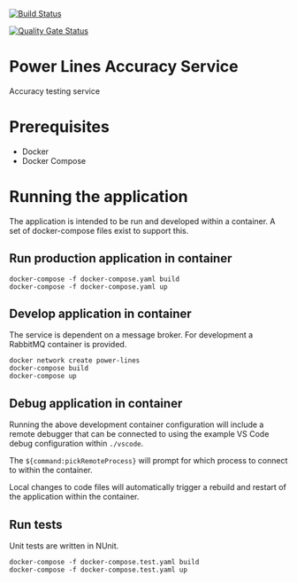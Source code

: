 [![Build Status](https://dev.azure.com/johnwatson484/John%20D%20Watson/_apis/build/status/Power%20Lines%20Accuracy%20Service?branchName=master)](https://dev.azure.com/johnwatson484/John%20D%20Watson/_build/latest?definitionId=38&branchName=master)

[![Quality Gate Status](https://sonarcloud.io/api/project_badges/measure?project=johnwatson484_power-lines-accuracy-service&metric=alert_status)](https://sonarcloud.io/dashboard?id=johnwatson484_power-lines-accuracy-service)

# Power Lines Accuracy Service
Accuracy testing service

# Prerequisites
- Docker
- Docker Compose

# Running the application
The application is intended to be run and developed within a container.  A set of docker-compose files exist to support this.

## Run production application in container

```
docker-compose -f docker-compose.yaml build
docker-compose -f docker-compose.yaml up
```

## Develop application in container

The service is dependent on a message broker. For development a RabbitMQ container is provided.

```
docker network create power-lines
docker-compose build
docker-compose up
```

## Debug application in container
Running the above development container configuration will include a remote debugger that can be connected to using the example VS Code debug configuration within `./vscode`.

The `${command:pickRemoteProcess}` will prompt for which process to connect to within the container.  

Local changes to code files will automatically trigger a rebuild and restart of the application within the container.

## Run tests
Unit tests are written in NUnit.

```
docker-compose -f docker-compose.test.yaml build
docker-compose -f docker-compose.test.yaml up
```

